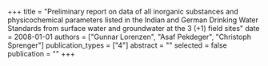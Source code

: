 +++
title = "Preliminary report on data of all inorganic substances and physicochemical parameters listed in the Indian and German Drinking Water Standards from surface water and groundwater at the 3 (+1) field sites"
date = 2008-01-01
authors = ["Gunnar Lorenzen", "Asaf Pekdeger", "Christoph Sprenger"]
publication_types = ["4"]
abstract = ""
selected = false
publication = ""
+++

